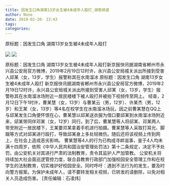 ```yaml
---
title: 因发生口角湖南13岁女生被4未成年人殴打_湖南频道
author: None
date: 2019-02-20- 23:43
tags: 
categories: 
---
```

原标题：因发生口角 湖南13岁女生被4未成年人殴打
<!-- more -->
                
<img align="center" border="0" src="http://p1.ifengimg.com/a/2019_08/72da6ee1e8c03b4_size169_w688_h757.jpg" />
                
<img align="center" border="0" src="http://p2.ifengimg.com/a/2016/0810/204c433878d5cf9size1_w16_h16.png" />
            
原标题：因发生口角 湖南13岁女生被4未成年人殴打新京报快讯据湖南省郴州市永兴县公安局官方微博，2019年2月19日12时许，永兴县公安局城关派出所接到受害人邱某（女，13岁，学生）报警称其在水南溜冰
原标题：因发生口角 湖南13岁女生被4未成年人殴打
新京报快讯据湖南省郴州市永兴县公安局官方微博，2019年2月19日12时许，永兴县公安局城关派出所接到受害人邱某（女，13岁，学生）报警称其在水南溜冰场附近一居民楼楼下被人殴打并被拍下视频传至网上。
经查，2月12日下午1时许，曹某慧（女，13岁）与曹某云（男，12岁）、许某杰（男，12岁）和王某（女，13岁）等4名在校学生在水南溜冰场玩，因之前曹某慧在QQ上与邱某发生口角便怀恨在心，曹某慧以邱某送衣服为借口要邱某到水南溜冰场附近来，邱某带同伴邓某（女，12岁）同行。到了后，曹某慧等人将邱某、邓某两人带至附近一居民楼下，王某要邓某拿着手机进行拍摄。曹某慧等人采取打耳光、脚踹等方式对邱某进行殴打，导致邱某身上多处轻微伤。随后还将该视频上传到网上，在社会上造成恶劣影响。
曹某慧等4人的行为已构成寻衅滋事，鉴于4人均未满十四周岁，依照《中华人民共和国治安管理处罚法》第十二条规定，决定不予处罚，由公安机关对其进行严肃的法制教育，责令其监护人严加管教。
公安机关将持续加大社会面巡逻管控力度，联合县教育行政部门加强校园安全管理工作和在校学生的法制教育，切实维护好校园安全。同时呼吁：遇到不法行为的发生，要及时向警方报案。为保护未成年人，请不要转发相关视频，已转发的请删除，以免对相关人员造成伤害。
[责任编辑：石凌炜]
            
